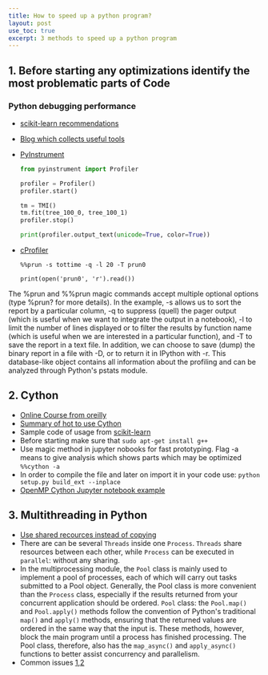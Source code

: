 ```yaml
---
title: How to speed up a python program?
layout: post
use_toc: true
excerpt: 3 methods to speed up a python program
---
```

## 1. Before starting any optimizations identify the most problematic parts of Code 

### Python debugging performance
- [scikit-learn recommendations](https://scikit-learn.org/stable/developers/performance.html)
- [Blog which collects useful tools](https://pythonspeed.com/articles/beyond-cprofile/)
- [PyInstrument](https://github.com/joerick/pyinstrument/)      

  ```python
  from pyinstrument import Profiler

  profiler = Profiler()
  profiler.start()

  tm = TMI()
  tm.fit(tree_100_0, tree_100_1)
  profiler.stop()

  print(profiler.output_text(unicode=True, color=True))
  ```    

- [cProfiler](https://ipython-books.github.io/42-profiling-your-code-easily-with-cprofile-and-ipython/)     

  ```
  %%prun -s tottime -q -l 20 -T prun0

  print(open('prun0', 'r').read())
  ```    
  
The %prun and %%prun magic commands accept multiple optional options (type %prun? for more details). 
In the example, 
-s allows us to sort the report by a particular column, -q to suppress (quell) the pager output (which is useful when we want to integrate the output in a notebook), 
-l to limit the number of lines displayed or to filter the results by function name (which is useful when we are interested in a particular function), 
and -T to save the report in a text file. In addition, we can choose to save (dump) 
the binary report in a file with -D, or to return it in IPython with -r. 
This database-like object contains all information about the profiling and can be analyzed through Python's pstats module.

## 2. Cython
- [Online Course from oreilly](https://learning.oreilly.com/videos/learning-cython/)
- [Summary of hot to use Cython](https://byumcl.bitbucket.io/bootcamp2014/_downloads/AllWeek7.pdf)
- Sample code of usage from [scikit-learn ](https://github.com/scikit-learn/scikit-learn/blob/master/sklearn/metrics/cluster/_expected_mutual_info_fast.pyx)
- Before starting make sure that `sudo apt-get install g++`
- Use magic method in jupyter nobooks for fast prototyping. Flag -a means to give analysis which shows parts which may be optimized `%%cython -a`
- In order to compile the file and later on import it in your code use: `python setup.py build_ext --inplace`
- [OpenMP Cython Jupyter notebook example](https://homes.cs.washington.edu/~jmschr/lectures/Parallel_Processing_in_Python.html)


## 3. Multithreading in Python
- [Use shared recources instead of copying](https://research.wmz.ninja/articles/2018/03/on-sharing-large-arrays-when-using-pythons-multiprocessing.html)
- There are can be several `Threads` inside one `Process`. `Threads` share resources between each other, while `Process` can be executed in `parallel`: without any sharing.    
- In the multiprocessing module, the `Pool` class is mainly used to implement a pool of processes, each of which will carry out tasks submitted to a Pool object. Generally, the Pool class is more convenient than the `Process` class, especially if the results returned from your concurrent application should be ordered.
`Pool` class: the `Pool.map()` and `Pool.apply()` methods follow the convention of Python's traditional `map()` and `apply()` methods, ensuring that the returned values are ordered in the same way that the input is. These methods, however, block the main program until a process has finished processing. The Pool class, therefore, also has the `map_async()` and `apply_async()` functions to better assist concurrency and parallelism.
- Common issues [1](https://stackoverflow.com/questions/13068760/parallelise-python-loop-with-numpy-arrays-and-shared-memory),[2](https://stackoverflow.com/questions/11368486/openmp-and-python)


